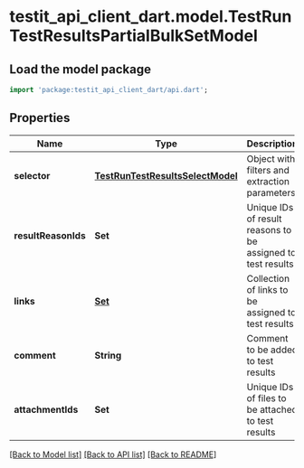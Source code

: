# testit_api_client_dart.model.TestRunTestResultsPartialBulkSetModel

## Load the model package
```dart
import 'package:testit_api_client_dart/api.dart';
```

## Properties
Name | Type | Description | Notes
------------ | ------------- | ------------- | -------------
**selector** | [**TestRunTestResultsSelectModel**](TestRunTestResultsSelectModel.md) | Object with filters and extraction parameters | [optional] 
**resultReasonIds** | **Set<String>** | Unique IDs of result reasons to be assigned to test results | [optional] [default to const {}]
**links** | [**Set<LinkPostModel>**](LinkPostModel.md) | Collection of links to be assigned to test results | [optional] [default to const {}]
**comment** | **String** | Comment to be added to test results | [optional] 
**attachmentIds** | **Set<String>** | Unique IDs of files to be attached to test results | [optional] [default to const {}]

[[Back to Model list]](../README.md#documentation-for-models) [[Back to API list]](../README.md#documentation-for-api-endpoints) [[Back to README]](../README.md)


